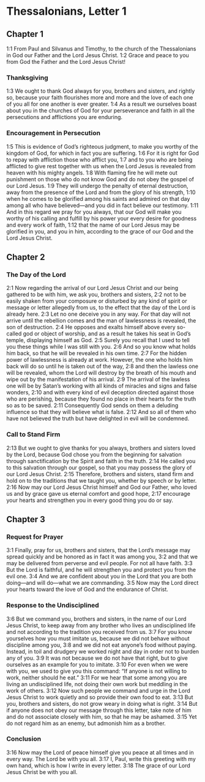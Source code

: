 # Thessalonians, Letter 1

## Chapter 1

<a name="53:1:1">1:1</a> From Paul and Silvanus and Timothy, to the church of the Thessalonians in God our Father and the Lord Jesus Christ. <a name="53:1:2">1:2</a> Grace and peace to you from God the Father and the Lord Jesus Christ!

### Thanksgiving

<a name="53:1:3">1:3</a> We ought to thank God always for you, brothers and sisters, and rightly so, because your faith flourishes more and more and the love of each one of you all for one another is ever greater. <a name="53:1:4">1:4</a> As a result we ourselves boast about you in the churches of God for your perseverance and faith in all the persecutions and afflictions you are enduring.

### Encouragement in Persecution

<a name="53:1:5">1:5</a> This is evidence of God’s righteous judgment, to make you worthy of the kingdom of God, for which in fact you are suffering. <a name="53:1:6">1:6</a> For it is right for God to repay with affliction those who afflict you, <a name="53:1:7">1:7</a> and to you who are being afflicted to give rest together with us when the Lord Jesus is revealed from heaven with his mighty angels. <a name="53:1:8">1:8</a> With flaming fire he will mete out punishment on those who do not know God and do not obey the gospel of our Lord Jesus. <a name="53:1:9">1:9</a> They will undergo the penalty of eternal destruction, away from the presence of the Lord and from the glory of his strength, <a name="53:1:10">1:10</a> when he comes to be glorified among his saints and admired on that day among all who have believed—and you did in fact believe our testimony. <a name="53:1:11">1:11</a> And in this regard we pray for you always, that our God will make you worthy of his calling and fulfill by his power your every desire for goodness and every work of faith, <a name="53:1:12">1:12</a> that the name of our Lord Jesus may be glorified in you, and you in him, according to the grace of our God and the Lord Jesus Christ.

## Chapter 2

### The Day of the Lord

<a name="53:2:1">2:1</a> Now regarding the arrival of our Lord Jesus Christ and our being gathered to be with him, we ask you, brothers and sisters, <a name="53:2:2">2:2</a> not to be easily shaken from your composure or disturbed by any kind of spirit or message or letter allegedly from us, to the effect that the day of the Lord is already here. <a name="53:2:3">2:3</a> Let no one deceive you in any way. For that day will not arrive until the rebellion comes and the man of lawlessness is revealed, the son of destruction. <a name="53:2:4">2:4</a> He opposes and exalts himself above every so-called god or object of worship, and as a result he takes his seat in God’s temple, displaying himself as God. <a name="53:2:5">2:5</a> Surely you recall that I used to tell you these things while I was still with you. <a name="53:2:6">2:6</a> And so you know what holds him back, so that he will be revealed in his own time. <a name="53:2:7">2:7</a> For the hidden power of lawlessness is already at work. However, the one who holds him back will do so until he is taken out of the way, <a name="53:2:8">2:8</a> and then the lawless one will be revealed, whom the Lord will destroy by the breath of his mouth and wipe out by the manifestation of his arrival. <a name="53:2:9">2:9</a> The arrival of the lawless one will be by Satan’s working with all kinds of miracles and signs and false wonders, <a name="53:2:10">2:10</a> and with every kind of evil deception directed against those who are perishing, because they found no place in their hearts for the truth so as to be saved. <a name="53:2:11">2:11</a> Consequently God sends on them a deluding influence so that they will believe what is false. <a name="53:2:12">2:12</a> And so all of them who have not believed the truth but have delighted in evil will be condemned.

### Call to Stand Firm

<a name="53:2:13">2:13</a> But we ought to give thanks for you always, brothers and sisters loved by the Lord, because God chose you from the beginning for salvation through sanctification by the Spirit and faith in the truth. <a name="53:2:14">2:14</a> He called you to this salvation through our gospel, so that you may possess the glory of our Lord Jesus Christ. <a name="53:2:15">2:15</a> Therefore, brothers and sisters, stand firm and hold on to the traditions that we taught you, whether by speech or by letter. <a name="53:2:16">2:16</a> Now may our Lord Jesus Christ himself and God our Father, who loved us and by grace gave us eternal comfort and good hope, <a name="53:2:17">2:17</a> encourage your hearts and strengthen you in every good thing you do or say.

## Chapter 3

### Request for Prayer

<a name="53:3:1">3:1</a> Finally, pray for us, brothers and sisters, that the Lord’s message may spread quickly and be honored as in fact it was among you, <a name="53:3:2">3:2</a> and that we may be delivered from perverse and evil people. For not all have faith. <a name="53:3:3">3:3</a> But the Lord is faithful, and he will strengthen you and protect you from the evil one. <a name="53:3:4">3:4</a> And we are confident about you in the Lord that you are both doing—and will do—what we are commanding. <a name="53:3:5">3:5</a> Now may the Lord direct your hearts toward the love of God and the endurance of Christ.

### Response to the Undisciplined

<a name="53:3:6">3:6</a> But we command you, brothers and sisters, in the name of our Lord Jesus Christ, to keep away from any brother who lives an undisciplined life and not according to the tradition you received from us. <a name="53:3:7">3:7</a> For you know yourselves how you must imitate us, because we did not behave without discipline among you, <a name="53:3:8">3:8</a> and we did not eat anyone’s food without paying. Instead, in toil and drudgery we worked night and day in order not to burden any of you. <a name="53:3:9">3:9</a> It was not because we do not have that right, but to give ourselves as an example for you to imitate. <a name="53:3:10">3:10</a> For even when we were with you, we used to give you this command: “If anyone is not willing to work, neither should he eat.” <a name="53:3:11">3:11</a> For we hear that some among you are living an undisciplined life, not doing their own work but meddling in the work of others. <a name="53:3:12">3:12</a> Now such people we command and urge in the Lord Jesus Christ to work quietly and so provide their own food to eat. <a name="53:3:13">3:13</a> But you, brothers and sisters, do not grow weary in doing what is right. <a name="53:3:14">3:14</a> But if anyone does not obey our message through this letter, take note of him and do not associate closely with him, so that he may be ashamed. <a name="53:3:15">3:15</a> Yet do not regard him as an enemy, but admonish him as a brother.

### Conclusion

<a name="53:3:16">3:16</a> Now may the Lord of peace himself give you peace at all times and in every way. The Lord be with you all. <a name="53:3:17">3:17</a> I, Paul, write this greeting with my own hand, which is how I write in every letter. <a name="53:3:18">3:18</a> The grace of our Lord Jesus Christ be with you all.